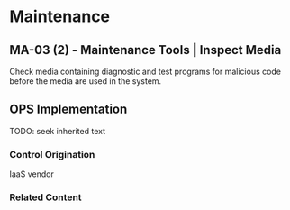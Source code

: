 # Maintenance
## MA-03 (2) - Maintenance Tools | Inspect Media

Check media containing diagnostic and test programs for malicious code before the media are used in the system.

## OPS Implementation

TODO: seek inherited text

### Control Origination

IaaS vendor

### Related Content
